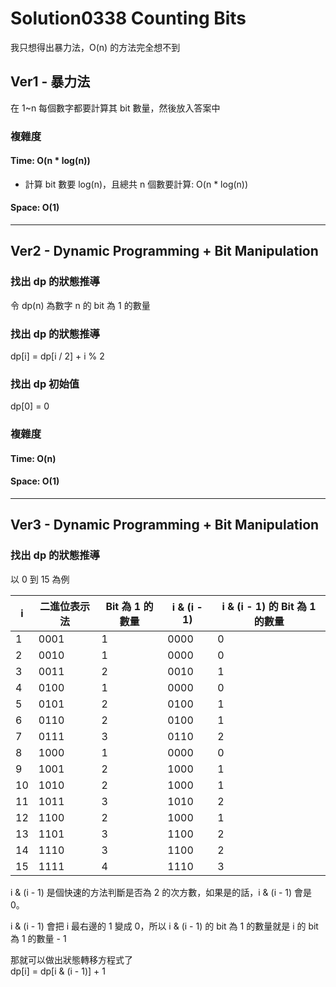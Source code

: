 # Solution0338 Counting Bits

我只想得出暴力法，O(n) 的方法完全想不到

## Ver1 - 暴力法

在 1~n 每個數字都要計算其 bit 數量，然後放入答案中

### 複雜度

#### Time: O(n * log(n))
- 計算 bit 數要 log(n)，且總共 n 個數要計算: O(n * log(n))

#### Space: O(1)

---

## Ver2 - Dynamic Programming + Bit Manipulation

### 找出 dp 的狀態推導

令 dp(n) 為數字 n 的 bit 為 1 的數量

### 找出 dp 的狀態推導

dp[i] = dp[i / 2] + i % 2

### 找出 dp 初始值

dp[0] = 0

### 複雜度

#### Time: O(n)

#### Space: O(1)

---

## Ver3 - Dynamic Programming + Bit Manipulation

### 找出 dp 的狀態推導

以 0 到 15 為例

i  | 二進位表示法 | Bit 為 1 的數量 | i & (i - 1) | i & (i - 1) 的 Bit 為 1 的數量
---|--------------|-----------------|-------------|--------------------------
1  | 0001         | 1               | 0000        | 0
2  | 0010         | 1               | 0000        | 0
3  | 0011         | 2               | 0010        | 1
4  | 0100         | 1               | 0000        | 0
5  | 0101         | 2               | 0100        | 1
6  | 0110         | 2               | 0100        | 1
7  | 0111         | 3               | 0110        | 2
8  | 1000         | 1               | 0000        | 0
9  | 1001         | 2               | 1000        | 1
10 | 1010         | 2               | 1000        | 1
11 | 1011         | 3               | 1010        | 2
12 | 1100         | 2               | 1000        | 1
13 | 1101         | 3               | 1100        | 2
14 | 1110         | 3               | 1100        | 2
15 | 1111         | 4               | 1110        | 3


i & (i - 1) 是個快速的方法判斷是否為 2 的次方數，如果是的話，i & (i - 1) 會是 0。

i & (i - 1) 會把 i 最右邊的 1 變成 0，所以 i & (i - 1) 的 bit 為 1 的數量就是 i 的 bit 為 1 的數量 - 1

那就可以做出狀態轉移方程式了  
dp[i] = dp[i & (i - 1)] + 1